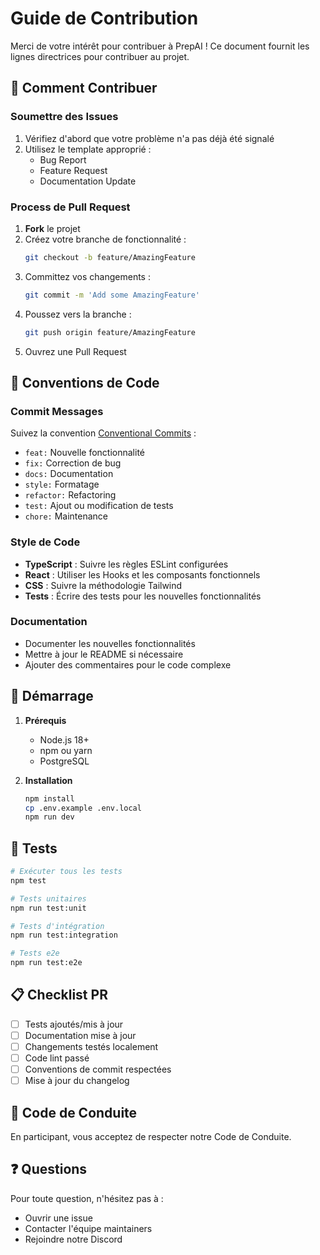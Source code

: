 # Guide de Contribution

Merci de votre intérêt pour contribuer à PrepAI ! Ce document fournit les lignes directrices pour contribuer au projet.

## 🌟 Comment Contribuer

### Soumettre des Issues

1. Vérifiez d'abord que votre problème n'a pas déjà été signalé
2. Utilisez le template approprié :
   - Bug Report
   - Feature Request
   - Documentation Update

### Process de Pull Request

1. **Fork** le projet
2. Créez votre branche de fonctionnalité :
   ```bash
   git checkout -b feature/AmazingFeature
   ```
3. Committez vos changements :
   ```bash
   git commit -m 'Add some AmazingFeature'
   ```
4. Poussez vers la branche :
   ```bash
   git push origin feature/AmazingFeature
   ```
5. Ouvrez une Pull Request

## 📝 Conventions de Code

### Commit Messages

Suivez la convention [Conventional Commits](https://www.conventionalcommits.org/) :
- `feat:` Nouvelle fonctionnalité
- `fix:` Correction de bug
- `docs:` Documentation
- `style:` Formatage
- `refactor:` Refactoring
- `test:` Ajout ou modification de tests
- `chore:` Maintenance

### Style de Code

- **TypeScript** : Suivre les règles ESLint configurées
- **React** : Utiliser les Hooks et les composants fonctionnels
- **CSS** : Suivre la méthodologie Tailwind
- **Tests** : Écrire des tests pour les nouvelles fonctionnalités

### Documentation

- Documenter les nouvelles fonctionnalités
- Mettre à jour le README si nécessaire
- Ajouter des commentaires pour le code complexe

## 🚀 Démarrage

1. **Prérequis**
   - Node.js 18+
   - npm ou yarn
   - PostgreSQL

2. **Installation**
   ```bash
   npm install
   cp .env.example .env.local
   npm run dev
   ```

## 🧪 Tests

```bash
# Exécuter tous les tests
npm test

# Tests unitaires
npm run test:unit

# Tests d'intégration
npm run test:integration

# Tests e2e
npm run test:e2e
```

## 📋 Checklist PR

- [ ] Tests ajoutés/mis à jour
- [ ] Documentation mise à jour
- [ ] Changements testés localement
- [ ] Code lint passé
- [ ] Conventions de commit respectées
- [ ] Mise à jour du changelog

## 🤝 Code de Conduite

En participant, vous acceptez de respecter notre Code de Conduite.

## ❓ Questions

Pour toute question, n'hésitez pas à :
- Ouvrir une issue
- Contacter l'équipe maintainers
- Rejoindre notre Discord